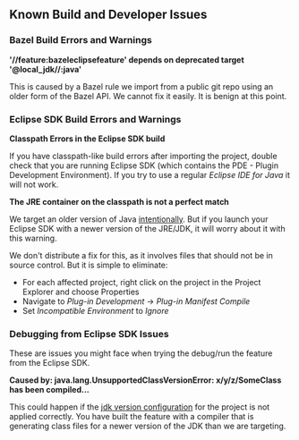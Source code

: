 ## Known Build and Developer Issues

### Bazel Build Errors and Warnings

**'//feature:bazeleclipsefeature' depends on deprecated target '@local_jdk//:java'**

This is caused by a Bazel rule we import from a public git repo using an older form of the Bazel API.
We cannot fix it easily.
It is benign at this point.

### Eclipse SDK Build Errors and Warnings

**Classpath Errors in the Eclipse SDK build**

If you have classpath-like build errors after importing the project, double check that you are running
  Eclipse SDK (which contains the PDE - Plugin Development Environment).
If you try to use a regular *Eclipse IDE for Java* it will not work.

**The JRE container on the classpath is not a perfect match**

We target an older version of Java [intentionally](jdk.md).
But if you launch your Eclipse SDK with a newer version of the JRE/JDK, it will worry
  about it with this warning.

We don't distribute a fix for this, as it involves files that should not be in source control.
But it is simple to eliminate:

- For each affected project, right click on the project in the Project Explorer and choose Properties
- Navigate to *Plug-in Development* -> *Plug-in Manifest Compile*
- Set *Incompatible Environment* to *Ignore*

### Debugging from Eclipse SDK Issues

These are issues you might face when trying the debug/run the feature from the Eclipse SDK.

**Caused by: java.lang.UnsupportedClassVersionError: x/y/z/SomeClass has been compiled...**

This could happen if the [jdk version configuration](jdk.md) for the project is not applied correctly.
You have built the feature with a compiler that is generating class files for a newer version of the JDK
  than we are targeting.
